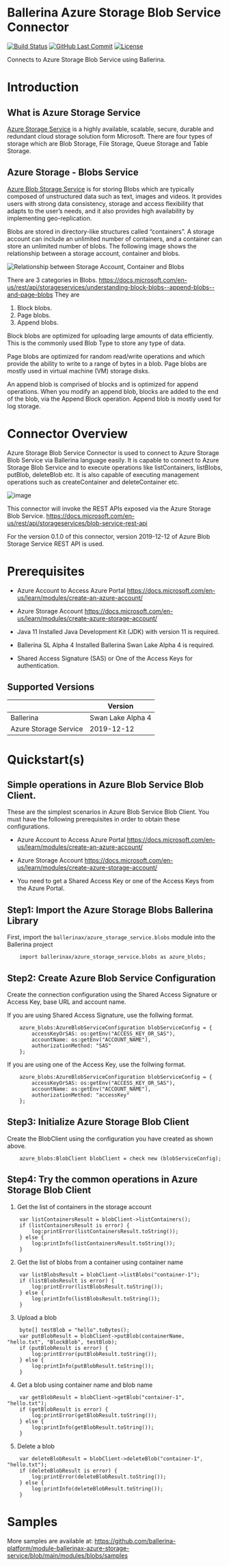 
# Ballerina Azure Storage Blob Service Connector

[![Build Status](https://github.com/ballerina-platform/module-ballerinax-azure-storage-service/workflows/CI/badge.svg)](https://github.com/ballerina-platform/module-ballerinax-azure-storage-service/actions?query=workflow%3ACI)
[![GitHub Last Commit](https://img.shields.io/github/last-commit/ballerina-platform/module-ballerinax-azure-storage-service.svg)](https://github.com/ballerina-platform/module-ballerinax-azure-storage-service/commits/master)
[![License](https://img.shields.io/badge/License-Apache%202.0-blue.svg)](https://opensource.org/licenses/Apache-2.0)


Connects to Azure Storage Blob Service using Ballerina.

# Introduction

## What is Azure Storage Service

[Azure Storage Service](https://docs.microsoft.com/en-us/azure/storage/common/storage-introduction) is a highly 
available, scalable, secure, durable and redundant cloud storage solution form Microsoft. There are four types of 
storage which are Blob Storage, File Storage, Queue Storage and Table Storage.

## Azure Storage - Blobs Service

[Azure Blob Storage Service](https://docs.microsoft.com/en-us/azure/storage/blobs/storage-blobs-introduction) is for storing Blobs which are typically composed of unstructured data such as text, images 
and videos. It provides users with strong data consistency, storage and access flexibility that adapts to the user’s 
needs, and it also provides high availability by implementing geo-replication. 

Blobs are stored in directory-like structures called “containers”. A storage account can include an unlimited number of containers, and a container can store an unlimited number of blobs. The following image shows the relationship between a storage account, container and blobs.

![Relationship between Storage Account, Container and Blobs](https://docs.microsoft.com/en-us/azure/storage/blobs/media/storage-blobs-introduction/blob1.png)

There are 3 categories in Blobs. https://docs.microsoft.com/en-us/rest/api/storageservices/understanding-block-blobs--append-blobs--and-page-blobs
They are 
1. Block blobs.
2. Page blobs.
3. Append blobs. 

Block blobs are optimized for uploading large amounts of data efficiently. This is the commonly used Blob Type to store 
any type of data.

Page blobs are optimized for random read/write operations and which provide the ability to write to a range of bytes in 
a blob. Page blobs are mostly used in virtual machine (VM) storage disks. 

An append blob is comprised of blocks and is optimized for append operations. When you modify an append blob, blocks are added to the end of the blob, via the Append Block operation. Append blob is mostly used for log storage.


# Connector Overview

Azure Storage Blob Service Connector is used to connect to Azure Storage Blob Service via Ballerina language easily. It is capable to connect to Azure Storage Blob Service and to execute operations like listContainers, listBlobs, putBlob, deleteBlob etc. It is also capable of executing management operations such as createContainer and deleteContainer etc.

![image](docs/images/AzureBlobServiceConnectorOverviewImage.png)

This connector will invoke the REST APIs exposed via the Azure Storage Blob Service. https://docs.microsoft.com/en-us/rest/api/storageservices/blob-service-rest-api

For the version 0.1.0 of this connector, version 2019-12-12 of Azure Blob Storage Service REST API is used.

# Prerequisites

* Azure Account to Access Azure Portal https://docs.microsoft.com/en-us/learn/modules/create-an-azure-account/

* Azure Storage Account https://docs.microsoft.com/en-us/learn/modules/create-azure-storage-account/

* Java 11 Installed
Java Development Kit (JDK) with version 11 is required.

* Ballerina SL Alpha 4 Installed
Ballerina Swan Lake Alpha 4 is required. 

* Shared Access Signature (SAS) or One of the Access Keys for authentication. 


## Supported Versions

|                      |  Version           |
|----------------------|------------------- |
| Ballerina            | Swan Lake Alpha 4  |
| Azure Storage Service|     2019-12-12     |


# Quickstart(s)

## Simple operations in Azure Blob Service Blob Client.
These are the simplest scenarios in Azure Blob Service Blob Client. You must have the following prerequisites in order 
to obtain these configurations.

* Azure Account to Access Azure Portal https://docs.microsoft.com/en-us/learn/modules/create-an-azure-account/

* Azure Storage Account https://docs.microsoft.com/en-us/learn/modules/create-azure-storage-account/

* You need to get a Shared Access Key or one of the Access Keys from the Azure Portal.


## Step1: Import the Azure Storage Blobs Ballerina Library

First, import the `ballerinax/azure_storage_service.blobs` module into the Ballerina project

```ballerina
    import ballerinax/azure_storage_service.blobs as azure_blobs;
```

## Step2: Create Azure Blob Service Configuration

Create the connection configuration using the Shared Access Signature or Access Key, base URL and account name.

If you are using Shared Access Signature, use the follwing format.

```ballerina
    azure_blobs:AzureBlobServiceConfiguration blobServiceConfig = {
        accessKeyOrSAS: os:getEnv("ACCESS_KEY_OR_SAS"),
        accountName: os:getEnv("ACCOUNT_NAME"),
        authorizationMethod: "SAS"
    };
```

If you are using one of the Access Key, use the follwing format.

```ballerina
    azure_blobs:AzureBlobServiceConfiguration blobServiceConfig = {
        accessKeyOrSAS: os:getEnv("ACCESS_KEY_OR_SAS"),
        accountName: os:getEnv("ACCOUNT_NAME"),
        authorizationMethod: "accessKey"
    };
```

## Step3: Initialize Azure Storage Blob Client 

Create the BlobClient using the configuration you have created as shown above.

```ballerina
    azure_blobs:BlobClient blobClient = check new (blobServiceConfig);
```

## Step4: Try the common operations in Azure Storage Blob Client

1. Get the list of containers in the storage account

```ballerina
    var listContainersResult = blobClient->listContainers();
    if (listContainersResult is error) {
        log:printError(listContainersResult.toString());
    } else {
        log:printInfo(listContainersResult.toString());
    }
```

2. Get the list of blobs from a container using container name

```ballerina
    var listBlobsResult = blobClient->listBlobs("container-1");
    if (listBlobsResult is error) {
        log:printError(listBlobsResult.toString());
    } else {
        log:printInfo(listBlobsResult.toString());
    }
```

3. Upload a blob

```ballerina
    byte[] testBlob = "hello".toBytes();
    var putBlobResult = blobClient->putBlob(containerName, "hello.txt", "BlockBlob", testBlob);
    if (putBlobResult is error) {
        log:printError(putBlobResult.toString());
    } else {
        log:printInfo(putBlobResult.toString());
    }
```

4. Get a blob using container name and blob name

```ballerina
    var getBlobResult = blobClient->getBlob("container-1", "hello.txt");
    if (getBlobResult is error) {
        log:printError(getBlobResult.toString());
    } else {
        log:printInfo(getBlobResult.toString());
    }
```

5. Delete a blob

```ballerina
    var deleteBlobResult = blobClient->deleteBlob("container-1", "hello.txt");
    if (deleteBlobResult is error) {
        log:printError(deleteBlobResult.toString());
    } else {
        log:printInfo(deleteBlobResult.toString());
    }
```

# Samples
More samples are available at:
https://github.com/ballerina-platform/module-ballerinax-azure-storage-service/blob/main/modules/blobs/samples
